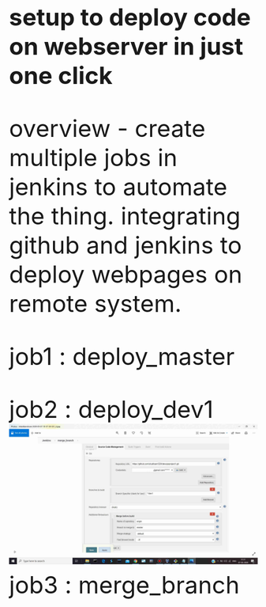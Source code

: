<b><font size=8>setup to deploy code on webserver in just one click<font></b>

overview - 
create multiple jobs in jenkins to automate the thing.
integrating github and jenkins to deploy webpages on remote system.

job1 : deploy_master
     
       
job2 : deploy_dev1  
![image](Images/img5.jpg)
job3 : merge_branch

 
